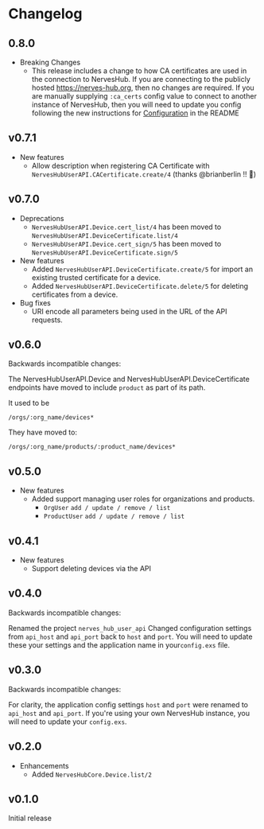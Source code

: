 # Changelog

## 0.8.0

* Breaking Changes
  * This release includes a change to how CA certificates are used in the connection
    to NervesHub. If you are connecting to the publicly hosted https://nerves-hub.org,
    then no changes are required.
    If you are manually supplying `:ca_certs` config value to connect to another instance
    of NervesHub, then you will need to update you config following the new instructions
    for [Configuration](README.md#configuration) in the README

## v0.7.1

* New features
  * Allow description when registering CA Certificate with
  `NervesHubUserAPI.CACertificate.create/4` (thanks @brianberlin !! :tada:)

## v0.7.0

* Deprecations
  * `NervesHubUserAPI.Device.cert_list/4` has been moved to
    `NervesHubUserAPI.DeviceCertificate.list/4`
  * `NervesHubUserAPI.Device.cert_sign/5` has been moved to
    `NervesHubUserAPI.DeviceCertificate.sign/5`
* New features
  * Added `NervesHubUserAPI.DeviceCertificate.create/5` for import an existing
    trusted certificate for a device.
  * Added `NervesHubUserAPI.DeviceCertificate.delete/5` for deleting certificates
    from a device.
* Bug fixes
  * URI encode all parameters being used in the URL of the API requests.

## v0.6.0

Backwards incompatible changes:

The NervesHubUserAPI.Device and NervesHubUserAPI.DeviceCertificate endpoints
have moved to include `product` as part of its path.

It used to be

```text
/orgs/:org_name/devices*
```

They have moved to:

```text
/orgs/:org_name/products/:product_name/devices*
```

## v0.5.0

* New features
  * Added support managing user roles for organizations and products.
    * `OrgUser` `add / update / remove / list`
    * `ProductUser` `add / update / remove / list`

## v0.4.1

* New features
  * Support deleting devices via the API

## v0.4.0

Backwards incompatible changes:

Renamed the project `nerves_hub_user_api`
Changed configuration settings from `api_host` and `api_port` back to `host` and
`port`. You will need to update these your settings and the application name
in your`config.exs` file.

## v0.3.0

Backwards incompatible changes:

For clarity, the application config settings `host` and `port` were renamed to
`api_host` and `api_port`. If you're using your own NervesHub instance, you will
need to update your `config.exs`.

## v0.2.0

* Enhancements
  * Added `NervesHubCore.Device.list/2`

## v0.1.0

Initial release

